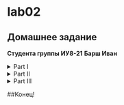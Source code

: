 # lab02
## Домашнее задание

**Студента группы ИУ8-21**
**Барш Иван**

<details>
<summary>Part I</summary>

1. Создайте пустой репозиторий на сервисе github.com (или gitlab.com, или bitbucket.com).  
![Созданный пустой репозиторий](./repository.png)

2. Выполните инструкцию по созданию первого коммита на странице репозитория, созданного на предыдещем шаге.
![Выполненая инструкция, по созданию репозитория](./instruction.png)

3. Создайте файл ```hello_world.cpp```
в локальной копии репозитория (который должен был появиться на шаге 2). Реализуйте программу **Hello world** на языке C++ используя плохой стиль кода. Например, после заголовочных файлов вставьте строку ```using namespace std;```.
```sh
nano hello_world.cpp
```
Открылся редактор файлов, в котором была написана нужная программа.

4. Добавьте этот файл в локальную копию репозитория.
```git add .```

5. Закоммитьте изменения с осмысленным сообщением.\
```git commit -m "added 1st programm(hello_world.cpp)"```
```sh
[main 2e6d71d] added 1st programm(hello_world.cpp)
 1 file changed, 5 insertions(+)
 create mode 100644 hello_world.cpp
```

6. Изменитьте исходный код так, чтобы программа через стандартный поток ввода запрашивалось имя пользователя. А в стандартный поток вывода печаталось сообщение ```Hello world from @name```
, где ```@name```
имя пользователя. 

Добавили строки
```sh include <string> string name; cin >> name;```

7. Закоммитьте новую версию программы. Почему не надо добавлять файл повторно git add?

```git commit -m "modified hello_world.cpp"```

```sh
Текущая ветка: main
Ваша ветка опережает «origin/main» на 1 коммит.
  (используйте «git push», чтобы опубликовать ваши локальные коммиты)

Изменения, которые не в индексе для коммита:
  (используйте «git add <файл>...», чтобы добавить файл в индекс)
  (используйте «git restore <файл>...», чтобы отменить изменения в рабочем каталоге)
        изменено:      hello_world.cpp
```

8. Запуште изменения в удалёный репозиторий.\
```git push```

9. Проверьте, что история коммитов доступна в удалёный репозитории.\
![Коммиты](./activity.png)
</details>

<details>
<summary>Part II</summary>

1. В локальной копии репозитория создайте локальную ветку ```patch1```.\
```git branch patch1
git push origin patch1
```

2. Внесите изменения в ветке ```patch1```
по исправлению кода и избавления от ```using namespace std;```

Перешли в ветку ```patch1```: ```git checkout patch1```
Изменили файл также через nano.

3. **commit, push** локальную ветку в удалённый репозиторий.
```sh
git commit -am "vers. without 'using namespace std;'"
git push --set-upstream lab2 patch1
```

4. Проверьте, что ветка ```patch1```
доступна в удалёный репозитории.
![Проверка доступности новой ветки](./patch1.png)

5. Создайте pull-request ```patch1 -> master```
Для этого на самой странице репозитория надо нажать кнопку ```Compare && pull request```
![Проверка доступности новой ветки](./CandPR.png)

6. В локальной копии в ветке ```patch1```
добавьте в исходный код комментарии. 
Всё также через nano добавили комментарии.

7. **commit, push** сделали аналогично предыдущему подобному шагу.
```sh
git commit -am "vers. without 'using namespace std;' 2"
git push --set-upstream lab02 patch1
```

8. Проверьте, что новые изменения есть в созданном на **шаге 5** pull-request.\
![проверка изменений в pull-request](./checking_for_chages.png)

9. В удалённый репозитории выполните слияние PR ```patch1 -> master```
и удалите ветку ```patch1```
в удаленном репозитории.
Это всё делается в интерфейсе GitHub, по приведенной ниже инструкции на фотографиях.
![Выполненый merge и delete patch1](./PR_1.png)
![Выполненый merge и delete patch1](./PR_2.png)
![Выполненый merge и delete patch1](./PR_3.png)
![Выполненый merge и delete patch1](./PR_4.png)

10. Локально выполните **pull** 

```git checkout main```
- перейти в основную ветку 

```git pull```
- получить все изменения 

11. С помощью команды **git log** просмотрите историю в локальной версии ветки ```master```
<details>
<summary>Вывод команды:</summary>

```sh
Merge: 2e6d71d 1cfdf9b
Author: Amperka04 <49093447+Amperka04@users.noreply.github.com>
Date:   Fri Apr 11 01:13:22 2025 +0300

    Merge pull request #1 from Amperka04/patch1
    
    version without 'using namespace std;'

commit 1cfdf9bc5a0b5e3ace3b696334677bc32f6b7f7f (origin/patch1, patch1)
Author: Amperka04 <barshivan@gmail.com>
Date:   Fri Apr 11 00:44:04 2025 +0300

    version without 'using namespace std;' 2

commit 7132718ed38bf909b57e4a2b174951342f686ea8
Author: Amperka04 <barshivan@gmail.com>
Date:   Fri Mar 28 16:41:26 2025 +0300

    version without 'using namespace std;'

commit 2e6d71df4fccd322e97a4315f7f94d4c53e356dc
Author: Amperka04 <barshivan@gmail.com>
Date:   Fri Mar 14 17:21:24 2025 +0300

    added 1st programm(hello_world.cpp)

commit 2e819b1e463fe36c4d8b855d305e6802d00ac3e6
Author: Amperka04 <barshivan@gmail.com>
Date:   Fri Mar 14 17:06:24 2025 +0300

    FiRsT cOmMiT
```
</details>

12. Удалите локальную ветку ```patch1```

```git branch -d patch1```
- удаляем локально ветку ```patch1```

```git fetch --prune```
- удаляем информацию об удалённой ветке

</details>

<details>
<summary>Part III</summary>

1. Создайте новую локальную ветку ```patch2```.

```sh
git branch patch2 // Содание новой ветки
git checkout patch2 // Переход в новую ветку
```

2. Измените code style с помощью утилиты clang-format. Например, используя опцию ```-style=Mozilla```
```clang-format -style=Mozilla -i hello_world.cpp```
изменили формат

3. **commit, push**, создайте pull-request ```patch2 -> master```.
```sh
git commit -am "changed style 'hello_world.cpp' to Mozila"
git push --set-upstream lab02 patch2
```
pull-request содаётся через сайт Git-Hub при помощи зеленой кнопки "Compare & pull request"

4. В ветке master в удаленном репозитории измените комментарии, например, расставьте знаки препинания, переведите комментарии на другой язык.\
Выполняется через сайт. Полное выполнение данного пункта можно увидеть в истории commit'ов репозитория
![изменения](./upd_patch2_1.png)

5. Убедитесь, что в pull-request появились конфликтны.
![конфликт версий](./conflict.png)

6. Для этого локально выполните **pull + rebase** (точную последовательность команд, следует узнать самостоятельно). **Исправьте конфликты.**
```sh
git pul --rebase lab2 main
nano hello_world.cpp // Исправляем конфликт в файле (удаляем маркеры <<, ==, >>)
git add hello_world.cpp // Фиксируем изменения 
git rebase --continue // Продолжаем исправление конфликтов
```

7. Сделайте force push в ветку ```patch2```
```sh
git push lab02 patch2 --force-with-lease
```
//--force-with-lease для безопасного форсированного пуша


8. Убедитеcь, что в pull-request пропали конфликтны.
![Конфликты пропали](./no_conflicts.png)


9. Вмержите pull-request ```patch2 -> master```
Последовательность действий аналогична шагам в **пункте 8 в Part II**.
![Выполненый merge](./PR2_1.png)
![Выполненый merge](./PR2_2.png)
![Выполненый merge](./PR2_3.png)
![Выполненый merge](./PR2_4.png)
</details>



##Конец!
